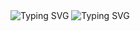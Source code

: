 <img src="https://readme-typing-svg.demolab.com?font=Fira+Code&pause=1000&center=%D0%9B%D0%9E%D0%96%D0%AC&vCenter=%D0%9B%D0%9E%D0%96%D0%AC&repeat=%D0%B8%D1%81%D1%82%D0%B8%D0%BD%D0%BD%D1%8B%D0%B9&random=%D0%9B%D0%9E%D0%96%D0%AC&width=435&lines=BotNektoMeSkipper" alt="Typing SVG" />
<img src="https://readme-typing-svg.demolab.com?font=Fira+Code&weight=300&size=15&pause=1000&center=%D0%9B%D0%9E%D0%96%D0%AC&vCenter=%D0%9B%D0%9E%D0%96%D0%AC&repeat=%D0%B8%D1%81%D1%82%D0%B8%D0%BD%D0%BD%D1%8B%D0%B9&random=%D0%9B%D0%9E%D0%96%D0%AC&width=435&lines=%D0%91%D0%BE%D1%82+%D0%B4%D0%BB%D1%8F+%D1%82%D0%BE%D0%B3%D0%BE+%D1%87%D1%82%D0%BE%D0%B1%D1%8B+%D1%81%D0%BE%D0%B1%D0%B5%D1%81%D0%B5%D0%B4%D0%BD%D0%B8%D0%BA%D0%B8+%D0%B0%D0%B2%D1%82%D0%BE%D0%BC%D0%B0%D1%82%D0%B8%D1%87%D0%B5%D1%81%D0%BA%D0%B8+;+%D1%81%D0%BA%D0%B8%D0%BF%D0%B0%D0%BB%D0%B8%D1%81%D1%8C+%D0%BF%D0%BE%D1%81%D0%BB%D0%B5+%D1%82%D0%BE%D0%B3%D0%BE+%D0%BA%D0%B0%D0%BA+%D0%B2%D0%B0%D1%81+%D0%BF%D0%B5%D1%80%D0%B5%D0%BA%D0%BB%D1%8E%D1%87%D0%B0%D1%82+%D0%B2+%D0%BD%D0%B5%D0%BA%D1%82%D0%BE+%D0%BC%D0%B8.+%D0%A3%D1%81%D1%82%D0%B0%D0%BD%D0%BE%D0%B2%D0%BA%D0%B0+%D0%BE%D1%87%D0%B5%D0%BD%D1%8C+%D0%BF%D1%80%D0%BE%D1%81%D1%82%D0%B0%D1%8F+%2C+%D0%BF%D1%80%D0%BE%D1%81%D1%82%D0%BE+%D1%81%D0%BA%D0%BE%D0%BF%D0%B8%D1%80%D1%83%D0%B9%D1%82%D0%B5+%D0%BC%D0%BE%D0%B9+%D1%80%D0%B5%D0%BF%D0%BE%D0%B7%D0%B8%D1%82%D0%BE%D1%80%D0%B8%D0%B9+%D1%81+%D0%BF%D1%80%D0%BE%D0%B5%D0%BA%D1%82%D0%BE%D0%BC+%D0%B8+%D0%B4%D0%BE%D0%B1%D0%B0%D0%B2%D1%8C%D1%82%D0%B5+%D0%B2++%D0%B1%D1%80%D0%B0%D1%83%D0%B7%D0%B5%D1%80+%D0%BA%D0%B0%D0%BA+%D1%80%D0%B0%D1%81%D1%88%D0%B8%D1%80%D0%B5%D0%BD%D0%B8%D0%B5;+%D0%A3%D1%81%D1%82%D0%B0%D0%BD%D0%BE%D0%B2%D0%BA%D0%B0+%D0%BE%D1%87%D0%B5%D0%BD%D1%8C+%D0%BF%D1%80%D0%BE%D1%81%D1%82%D0%B0%D1%8F+%2C+%D0%BF%D1%80%D0%BE%D1%81%D1%82%D0%BE+%D1%81%D0%BA%D0%BE%D0%BF%D0%B8%D1%80%D1%83%D0%B9%D1%82%D0%B5;+%D0%BC%D0%BE%D0%B9+%D1%80%D0%B5%D0%BF%D0%BE%D0%B7%D0%B8%D1%82%D0%BE%D1%80%D0%B8%D0%B9+%D1%81+%D0%BF%D1%80%D0%BE%D0%B5%D0%BA%D1%82%D0%BE%D0%BC+%D0%B8+%D0%B4%D0%BE%D0%B1%D0%B0%D0%B2%D1%8C%D1%82%D0%B5+%D0%B2++%D0%B1%D1%80%D0%B0%D1%83%D0%B7%D0%B5%D1%80+;%D0%BA%D0%B0%D0%BA+%D1%80%D0%B0%D1%81%D1%88%D0%B8%D1%80%D0%B5%D0%BD%D0%B8%D0%B5" alt="Typing SVG" />
